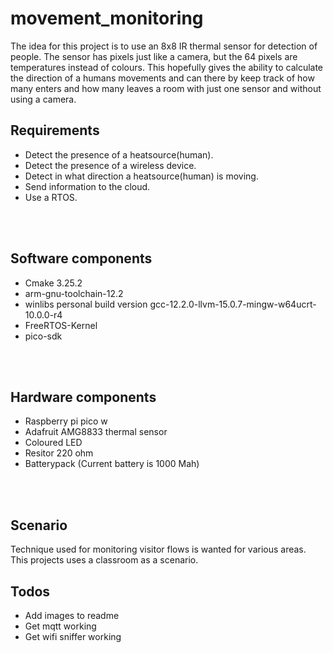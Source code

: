# movement_monitoring
The idea for this project is to use an 8x8 IR thermal sensor for detection of people. The sensor has pixels just like a camera, but the 64 pixels are temperatures instead of colours. This hopefully gives the ability to calculate the direction of a humans movements and can there by keep track of how many enters and how many leaves a room with just one sensor and without using a camera.

## Requirements
- Detect the presence of a heatsource(human).
- Detect the presence of a wireless device.
- Detect in what direction a heatsource(human) is moving.
- Send information to the cloud.
- Use a RTOS.

<br><br>

## Software components
- Cmake 3.25.2
- arm-gnu-toolchain-12.2
- winlibs personal build version gcc-12.2.0-llvm-15.0.7-mingw-w64ucrt-10.0.0-r4
- FreeRTOS-Kernel
- pico-sdk


<br><br>

## Hardware components
- Raspberry pi pico w
- Adafruit AMG8833 thermal sensor
- Coloured LED
- Resitor 220 ohm
- Batterypack (Current battery is 1000 Mah)

<br><br>

## Scenario
Technique used for monitoring visitor flows is wanted for various areas. This projects uses a classroom as a scenario.


## Todos

- Add images to readme
- Get mqtt working
- Get wifi sniffer working